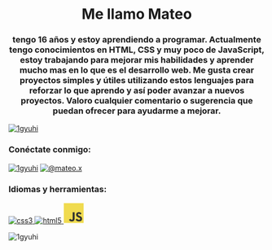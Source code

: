 <h1 align="center">Me llamo Mateo</h1>
<h3 align="center">tengo 16 años y estoy aprendiendo a programar. Actualmente tengo conocimientos en HTML, CSS y muy poco de JavaScript, estoy trabajando para mejorar mis habilidades y aprender mucho mas en lo que es el desarrollo web. Me gusta crear proyectos simples y útiles utilizando estos lenguajes para reforzar lo que aprendo y así poder avanzar a nuevos proyectos. Valoro cualquier comentario o sugerencia que puedan ofrecer para ayudarme a mejorar.</h3>

<p align="left"> <a href="https ://twitter.com/1gyuhi" target="blank"><img src="https://img.shields.io/twitter/follow/1gyuhi?logo=twitter&style=for-the-badge" font-size: 30px; alt="1gyuhi " /></a> </p>

<h3 align="left">Conéctate conmigo:</h3>
<p align="left">
<a href="https://twitter.com/1gyuhi" target="en blanco"><img align="center" src="https://raw.githubusercontent.com/rahuldkjain/github-profile-readme-generator/master/src/images/icons/Social/twitter.svg" alt="1gyuhi" altura="30" ancho="40" /></a>
<a href="https://www.youtube.com/c/@mateo.x" target="blank"><img align="center" src="https://raw.githubusercontent.com/rahuldkjain/ github-profile-readme-generator/master/src/images/icons/Social/youtube.svg" alt="@mateo.x" height="30" width="40" /></a>
</p>

<h3 align="left">Idiomas y herramientas:</h3>
<p align="left"> <a href="https://www.w3schools.com/css/" target="_blank" rel="noreferrer"> <img src="https://raw.githubusercontent. com/devicons/devicon/master/icons/css3/css3-original-wordmark.svg" alt="css3" width="40" height="40"/> </a> <a href="https:// www.w3.org/html/" target="_blank" rel="noreferrer"> <img src="https://raw.githubusercontent.com/devicons/devicon/master/icons/html5/html5-original-wordmark .svg" alt="html5" ancho="40" altura="40"/> </a> <a href="https://developer.mozilla.org/en-US/docs/Web/JavaScript" objetivo ="_en blanco" rel="noreferrer"> <img src="https://raw.githubusercontent.com/devicons/devicon/master/icons/javascript/javascript-original.svg" alt="javascript" width="40" height="40"/ > </a> </p>

<p><img align="center" src="https://github-readme-stats.vercel.app/api/top-langs?username=1gyuhi&show_icons=true&locale=en&layout=compact" alt="1gyuhi" /> </p>
